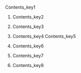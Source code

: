 Contents_key1


1. Contents_key2
2. Contents_key3
3. Contents_key4
Contents_key5


1. Contents_key6
2. Contents_key7
3. Contents_key8
